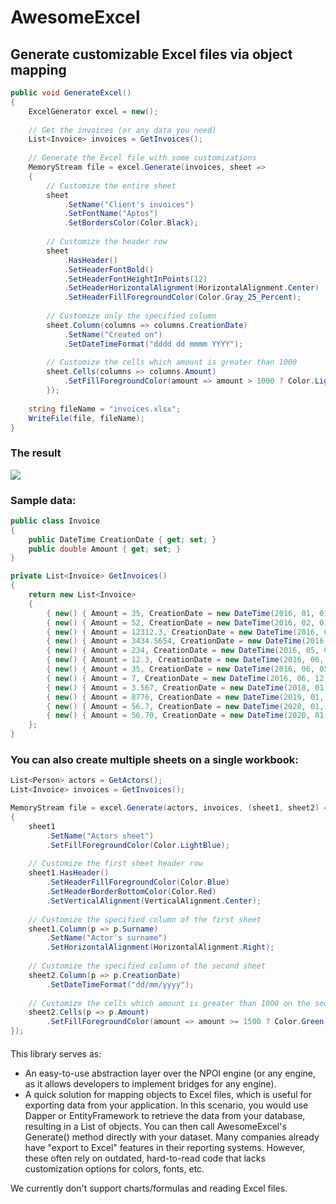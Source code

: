 # AwesomeExcel

## Generate customizable Excel files via object mapping

```csharp
public void GenerateExcel()
{
    ExcelGenerator excel = new();
    
    // Get the invoices (or any data you need)
    List<Invoice> invoices = GetInvoices();
    
    // Generate the Excel file with some customizations
    MemoryStream file = excel.Generate(invoices, sheet =>
    {
        // Customize the entire sheet
        sheet
            .SetName("Client's invoices")
            .SetFontName("Aptos")
            .SetBordersColor(Color.Black);
        
        // Customize the header row
        sheet
            .HasHeader()
            .SetHeaderFontBold()
            .SetHeaderFontHeightInPoints(12)
            .SetHeaderHorizontalAlignment(HorizontalAlignment.Center)
            .SetHeaderFillForegroundColor(Color.Gray_25_Percent);
        
        // Customize only the specified column 
        sheet.Column(columns => columns.CreationDate)
            .SetName("Created on")
            .SetDateTimeFormat("dddd dd mmmm YYYY");
        
        // Customize the cells which amount is greater than 1000
        sheet.Cells(columns => columns.Amount)
            .SetFillForegroundColor(amount => amount > 1000 ? Color.LightGreen : null);
        });
    
    string fileName = "invoices.xlsx";
    WriteFile(file, fileName);
}
```

### The result

![](https://i.imgur.com/hKpyML1.png)

### Sample data:

```csharp
public class Invoice
{
    public DateTime CreationDate { get; set; }
    public double Amount { get; set; }
}
```

```csharp
private List<Invoice> GetInvoices()
{
    return new List<Invoice>
    {
        { new() { Amount = 35, CreationDate = new DateTime(2016, 01, 01) } },
        { new() { Amount = 52, CreationDate = new DateTime(2016, 02, 01) } },
        { new() { Amount = 12312.3, CreationDate = new DateTime(2016, 03, 01) } },
        { new() { Amount = 3434.5654, CreationDate = new DateTime(2016, 04, 01) } },
        { new() { Amount = 234, CreationDate = new DateTime(2016, 05, 01) } },
        { new() { Amount = 12.3, CreationDate = new DateTime(2016, 06, 01) } },
        { new() { Amount = 35, CreationDate = new DateTime(2016, 06, 05) } },
        { new() { Amount = 7, CreationDate = new DateTime(2016, 06, 12) } },
        { new() { Amount = 3.567, CreationDate = new DateTime(2018, 01, 01) } },
        { new() { Amount = 8776, CreationDate = new DateTime(2019, 01, 01) } },
        { new() { Amount = 56.7, CreationDate = new DateTime(2020, 01, 01) } },
        { new() { Amount = 56.70, CreationDate = new DateTime(2020, 01, 02) } },
    };
}
```

### You can also create multiple sheets on a single workbook:

```csharp
List<Person> actors = GetActors();
List<Invoice> invoices = GetInvoices();

MemoryStream file = excel.Generate(actors, invoices, (sheet1, sheet2) =>
{
    sheet1
        .SetName("Actors sheet")
        .SetFillForegroundColor(Color.LightBlue);
    
    // Customize the first sheet header row
    sheet1.HasHeader()
        .SetHeaderFillForegroundColor(Color.Blue)
        .SetHeaderBorderBottomColor(Color.Red)
        .SetVerticalAlignment(VerticalAlignment.Center);
    
    // Customize the specified column of the first sheet
    sheet1.Column(p => p.Surname)
        .SetName("Actor's surname")
        .SetHorizontalAlignment(HorizontalAlignment.Right);
    
    // Customize the specified column of the second sheet
    sheet2.Column(p => p.CreationDate)
        .SetDateTimeFormat("dd/mm/yyyy");
    
    // Customize the cells which amount is greater than 1000 on the second sheet
    sheet2.Cells(p => p.Amount)
        .SetFillForegroundColor(amount => amount >= 1500 ? Color.Green : Color.Red);
});
```

####

This library serves as:
- An easy-to-use abstraction layer over the NPOI engine (or any engine, as it allows developers to implement bridges for any engine).
- A quick solution for mapping objects to Excel files, which is useful for exporting data from your application. In this scenario, you would use Dapper or EntityFramework to retrieve the data from your database, resulting in a List of objects. You can then call AwesomeExcel's Generate() method directly with your dataset. Many companies already have "export to Excel" features in their reporting systems. However, these often rely on outdated, hard-to-read code that lacks customization options for colors, fonts, etc. 

We currently don't support charts/formulas and reading Excel files.
